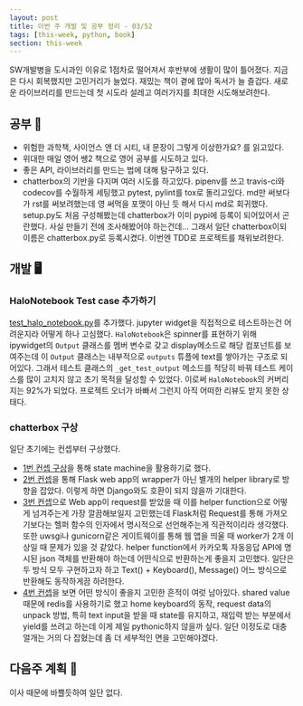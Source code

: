 ```yaml
---
layout: post
title: 이번 주 개발 및 공부 정리 - 03/52
tags: [this-week, python, book]
section: this-week
---
```


SW개발병을 도시과인 이유로 1점차로 떨어져서 후반부에 생활이 많이 틀어졌다. 지금은 다시 회복했지만 고민거리가 늘었다. 재밌는 책이 곁에 많아 독서가 늘 즐겁다. 새로운 라이브러리를 만드는데 첫 시도라 설레고 여러가지를 최대한 시도해보려한다.


## 공부 📖
- 위험한 과학책, 사이언스 앤 더 시티, 내 문장이 그렇게 이상한가요? 를 읽고있다.
- 위대한 매일 영어 쌩2 책으로 영어 공부를 시도하고 있다.
- 좋은 API, 라이브러리를 만드는 법에 대해 탐구하고 있다.
- chatterbox의 기반을 다지며 여러 시도를 하고있다. pipenv를 쓰고 travis-ci와 codecov를 수월하게 세팅했고 pytest, pylint를 tox로 돌리고있다. md만 써보다가 rst를 써보려했는데 영 써먹을 포맷이 아닌 듯 해서 다시 md로 회귀했다. setup.py도 처음 구성해봤는데 chatterbox가 이미 pypi에 등록이 되어있어서 곤란했다. 사실 만들기 전에 조사해봤어야 하는건데... 그래서 일단 chatterbox이되 이름은 chatterbox.py로 등록시켰다. 이번엔 TDD로 프로젝트를 채워보려한다.

## 개발 🖥
### HaloNotebook Test case 추가하기
[test_halo_notebook.py](https://github.com/JungWinter/halo/blob/7c95ad693b330e1fbde35134a04ec1d5e917162c/tests/test_halo_notebook.py)를 추가했다. jupyter widget을 직접적으로 테스트하는건 어려운지라 어떻게 하나 고심했다. `HaloNotebook`은 spinner를 표현하기 위해 ipywidget의 `Output` 클래스를 멤버 변수로 갖고 display메소드로 해당 컴포넌트를 보여주는데 이 `Output` 클래스는 내부적으로 `outputs` 튜플에 text를 쌓아가는 구조로 되어있다. 그래서 테스트 클래스의 `_get_test_output` 메소드를 적당히 바꿔 테스트 케이스를 많이 고치지 않고 초기 목적을 달성할 수 있었다. 이로써 `HaloNotebook`의 커버리지는 92%가 되었다. 프로젝트 오너가 바빠서 그런지 아직 어떠한 리뷰도 받지 못한 상태다.

### chatterbox 구상
일단 초기에는 컨셉부터 구상했다. 
- [1번 컨셉 구상](https://github.com/JungWinter/chatterbox/blob/master/concept/concept_01.py)을 통해 state machine을 활용하기로 했다.
- [2번 컨셉](https://github.com/JungWinter/chatterbox/blob/master/concept/concept_02.py)을 통해 Flask web app의 wrapper가 아닌 별개의 helper library로 방향을 잡았다. 이렇게 하면 Django와도 호환이 되지 않을까 기대한다. 
- [3번 컨셉](https://github.com/JungWinter/chatterbox/blob/master/concept/concept_03.py)으로 Web app이 request를 받았을 때 이를 helper function으로 어떻게 넘겨주는게 가장 깔끔해보일지 고민했는데 Flask처럼 Request를 통해 가져오기보다는 헬퍼 함수의 인자에서 명시적으로 선언해주는게 직관적이리라 생각했다. 또한 uwsgi나 gunicorn같은 게이트웨이를 통해 웹 앱을 띄울 때 worker가 2개 이상일 때 문제가 있을 것 같았다. helper function에서 카카오톡 자동응답 API에 명시된 json 객체를 반환해야 하는데 어떤식으로 반환하는게 좋을지 고민했다. 일단은 두 방식 모두 구현하고자 하고 Text() + Keyboard(), Message() 어느 방식으로 반환해도 동작하게끔 하려한다. 
- [4번 컨셉](https://github.com/JungWinter/chatterbox/blob/master/concept/concept_04.py)을 보면 어떤 방식이 좋을지 고민한 흔적이 여럿 남아있다. shared value 때문에 redis를 사용하기로 했고 home keyboard의 동작, request data의 unpack 방법, 특히 text input을 받을 때 state를 유지하고, 재입력 받는 부분에서 yield를 쓰려고 하는데 이게 제일 pythonic하지 않을까 싶다. 일단 이정도로 대충 얼개는 거의 다 잡혔는데 좀 더 세부적인 면을 고민해야겠다.

## 다음주 계획 📅
이사 때문에 바쁠듯하여 일단 없다.
